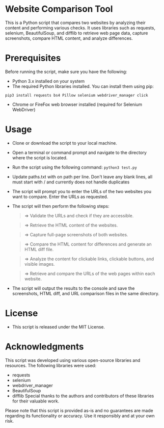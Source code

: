 # Website Comparison Tool

This is a Python script that compares two websites by analyzing their content and performing various checks. It uses libraries such as requests, selenium, BeautifulSoup, and difflib to retrieve web page data, capture screenshots, compare HTML content, and analyze differences.

# Prerequisites
Before running the script, make sure you have the following:

- Python 3.x installed on your system
- The required Python libraries installed. You can install them using pip:

`pip3 install requests bs4 Pillow selenium webdriver_manager click
`
- Chrome or FireFox web browser installed (required for Selenium WebDriver)

# Usage
- Clone or download the script to your local machine.
- Open a terminal or command prompt and navigate to the directory where the script is located.
- Run the script using the following command:
`python3 test.py
`
- Update paths.txt with on path per line. Don't leave any blank lines, all must start with / and currently does not handle duplicates

- The script will prompt you to enter the URLs of the two websites you want to compare. Enter the URLs as requested.

- The script will then perform the following steps:

   > => Validate the URLs and check if they are accessible.

   > => Retrieve the HTML content of the websites.

   > => Capture full-page screenshots of both websites.

   > => Compare the HTML content for differences and generate an HTML diff file.

   > => Analyze the content for clickable links, clickable buttons, and visible images.

   > => Retrieve and compare the URLs of the web pages within each website.

- The script will output the results to the console and save the screenshots, HTML diff, and URL comparison files in the same directory.

# License
- This script is released under the MIT License.


# Acknowledgments
This script was developed using various open-source libraries and resources. The following libraries were used:

- requests
- selenium
- webdriver_manager
- BeautifulSoup
- difflib
Special thanks to the authors and contributors of these libraries for their valuable work.

Please note that this script is provided as-is and no guarantees are made regarding its functionality or accuracy. Use it responsibly and at your own risk.
